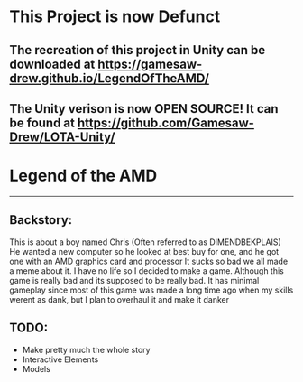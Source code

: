 # This Project is now Defunct
## The recreation of this project in Unity can be downloaded at https://gamesaw-drew.github.io/LegendOfTheAMD/
## The Unity verison is now OPEN SOURCE! It can be found at https://github.com/Gamesaw-Drew/LOTA-Unity/
# Legend of the AMD
----
## Backstory:
This is about a boy named Chris (Often referred to as DIMENDBEKPLAIS)
He wanted a new computer so he looked at best buy for one, and he got one with an AMD graphics card and processor
It sucks so bad we all made a meme about it. I have no life so I decided to make a game. Although this game is
really bad and its supposed to be really bad. It has minimal gameplay since most of this game was made a long
time ago when my skills werent as dank, but I plan to overhaul it and make it danker

## TODO:
- Make pretty much the whole story
- Interactive Elements
- Models
